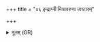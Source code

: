 +++
title = "०६ इन्द्राग्नी मित्रावरुणा त्वष्टारम्"

+++
<details><summary>मूलम् (GR)</summary>

इन्द्राग्नी मित्रावरुणा  
त्वष्टारम् अदितिं भगम् ।  
हुवे ऽहम् अर्वन्तं पैद्वं  
मा मे ऽयं पुरुषो रिषत् ॥ +++(emend. Franceschini; Bhatt. myāmeyaṃ)+++
</details>